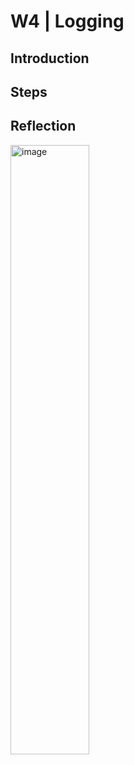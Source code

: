 # W4 | Logging
## Introduction


## Steps


## Reflection


<img width="50%" alt="image" src="https://github.com/user-attachments/assets/c115a6d9-793c-467f-bffd-951754cd1011" />
